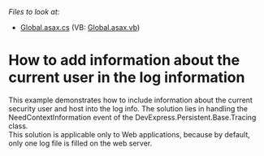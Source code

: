 <!-- default file list -->
*Files to look at*:

* [Global.asax.cs](./CS/WebSolution.Web/Global.asax.cs) (VB: [Global.asax.vb](./VB/WebSolution.Web/Global.asax.vb))
<!-- default file list end -->
# How to add information about the current user in the log information


<p>This example demonstrates how to include information about the current security user and host into the log info. The solution lies in handling the NeedContextInformation event of the DevExpress.Persistent.Base.Tracing class.<br />
This solution is applicable only to Web applications, because by default, only one log file is filled on the web server.</p>

<br/>


